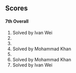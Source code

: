## Scores
#### 7th Overall
1) Solved by Ivan Wei
2)
3)
4) Solved by Mohammad Khan
5)
6) Solved by Mohammad Khan
7) Solved by Ivan Wei
